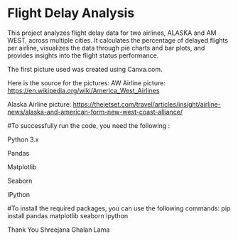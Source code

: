 # Flight Delay Analysis

This project analyzes flight delay data for two airlines, ALASKA and AM WEST, across multiple cities. It calculates the percentage of delayed flights per airline, visualizes the data through pie charts and bar plots, and provides insights into the flight status performance.

The first picture used was created using Canva.com. 

Here is the source for the pictures:
AW Airline picture: https://en.wikipedia.org/wiki/America_West_Airlines

Alaska Airline picture: https://thejetset.com/travel/articles/insight/airline-news/alaska-and-american-form-new-west-coast-alliance/



#To successfully run the code, you need the following :

Python 3.x

Pandas

Matplotlib

Seaborn

IPython

#To install the required packages, you can use the following commands:
pip install pandas matplotlib seaborn ipython

Thank You 
Shreejana Ghalan Lama
